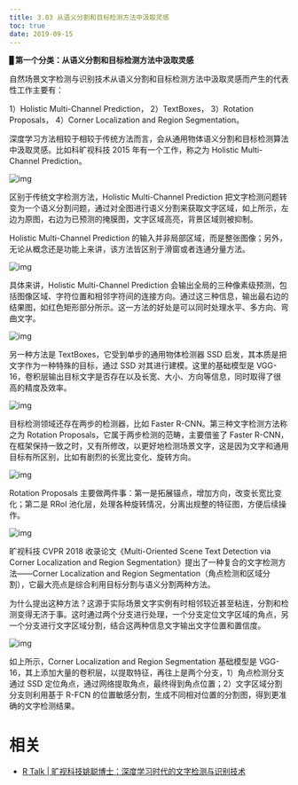 ```yaml
---
title: 3.03 从语义分割和目标检测方法中汲取灵感
toc: true
date: 2019-09-15
---
```


▊**第一个分类：从语义分割和目标检测方法中汲取灵感**



自然场景文字检测与识别技术从语义分割和目标检测方法中汲取灵感而产生的代表性工作主要有：

1）Holistic Multi-Channel Prediction，
2）TextBoxes，
3）Rotation Proposals，
4）Corner Localization and Region Segmentation。



深度学习方法相较于相较于传统方法而言，会从通用物体语义分割和目标检测算法中汲取灵感。比如科旷视科技 2015 年有一个工作，称之为 Holistic Multi-Channel Prediction。



![img](https://pic3.zhimg.com/80/v2-fc513f75dba650e212bcf19acca4dd3a_hd.jpg)





区别于传统文字检测方法，Holistic Multi-Channel Prediction 把文字检测问题转变为一个语义分割问题，通过对全图进行语义分割来获取文字区域，如上所示，左边为原图，右边为已预测的掩膜图，文字区域高亮，背景区域则被抑制。



Holistic Multi-Channel Prediction 的输入并非局部区域，而是整张图像；另外，无论从概念还是功能上来讲，该方法皆区别于滑窗或者连通分量方法。

![img](https://pic4.zhimg.com/80/v2-7958046e507237745f5a8e5883507d6f_hd.jpg)


具体来讲，Holistic Multi-Channel Prediction 会输出全局的三种像素级预测，包括图像区域、字符位置和相邻字符间的连接方向。通过这三种信息，输出最右边的结果图，如红色矩形部分所示。这一方法的好处是可以同时处理水平、多方向、弯曲文字。

![img](https://pic2.zhimg.com/80/v2-eff605cc88055bb7b810f93ca6a5ec51_hd.jpg)


另一种方法是 TextBoxes，它受到单步的通用物体检测器 SSD 启发，其本质是把文字作为一种特殊的目标，通过 SSD 对其进行建模。这里的基础模型是 VGG-16，卷积层输出目标文字是否存在以及长宽、大小、方向等信息，同时取得了很高的精度及效率。


![img](https://pic4.zhimg.com/80/v2-176922edf814034a1be4ac6dd3e63bd3_hd.jpg)



目标检测领域还存在两步的检测器，比如 Faster R-CNN。第三种文字检测方法称之为 Rotation Proposals，它属于两步检测的范畴，主要借鉴了 Faster R-CNN，在框架保持一致之时，又有所修改，以更好地检测场景文字，这是因为文字和通用目标有所区别，比如有剧烈的长宽比变化、旋转方向。



![img](https://pic3.zhimg.com/80/v2-585dc0fa909bd8ee2d8a1979bc0c39d6_hd.jpg)





Rotation Proposals 主要做两件事：第一是拓展锚点，增加方向，改变长宽比变化；第二是 RRoI 池化层，处理各种旋转情况，分离出规整的特征图，方便后续操作。



![img](https://pic1.zhimg.com/80/v2-d0dbc1bc2e861b10b247714e50d0198c_hd.jpg)


旷视科技 CVPR 2018 收录论文《Multi-Oriented Scene Text Detection via Corner Localization and Region Segmentation》提出了一种复合的文字检测方法——Corner Localization and Region Segmentation（角点检测和区域分割），它最大亮点是综合利用目标分割与语义分割两种方法。



为什么提出这种方法？这源于实际场景文字实例有时相邻较近甚至粘连，分割和检测变得无济于事。这时通过两个分支进行处理，一个分支定位文字区域的角点，另一个分支进行文字区域分割，结合这两种信息文字输出文字位置和置信度。



![img](https://pic1.zhimg.com/80/v2-7c107a9dc58f045d5947be9acf593954_hd.jpg)





如上所示，Corner Localization and Region Segmentation 基础模型是 VGG-16，其上添加大量的卷积层，以提取特征，再往上是两个分支，1）角点检测分支通过 SSD 定位角点，通过网络提取角点，最终得到角点位置；2）文字区域分割分支则利用基于 R-FCN 的位置敏感分割，生成不同相对位置的分割图，得到更准确的文字检测结果。




# 相关

- [R Talk | 旷视科技姚聪博士：深度学习时代的文字检测与识别技术](https://zhuanlan.zhihu.com/p/51725259)
